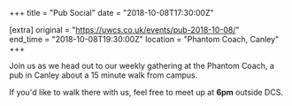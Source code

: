 +++
title = "Pub Social"
date = "2018-10-08T17:30:00Z"

[extra]
original = "https://uwcs.co.uk/events/pub-2018-10-08/"    
end_time = "2018-10-08T19:30:00Z"
location = "Phantom Coach, Canley"
+++

Join us as we head out to our weekly gathering at the Phantom Coach, a pub in Canley about a 15 minute walk from campus.

If you'd like to walk there with us, feel free to meet up at **6pm** outside DCS.

